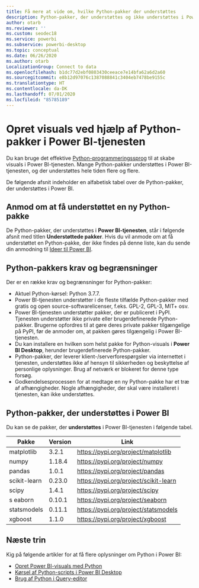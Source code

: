```yaml
---
title: Få mere at vide om, hvilke Python-pakker der understøttes
description: Python-pakker, der understøttes og ikke understøttes i Power BI
author: otarb
ms.reviewer: ''
ms.custom: seodec18
ms.service: powerbi
ms.subservice: powerbi-desktop
ms.topic: conceptual
ms.date: 06/26/2020
ms.author: otarb
LocalizationGroup: Connect to data
ms.openlocfilehash: b1dc77d2ebf0803430ceeace7e14bfa62a6d2a60
ms.sourcegitcommit: e8b12d97076c1387088841c3404eb7478be9155c
ms.translationtype: HT
ms.contentlocale: da-DK
ms.lasthandoff: 07/01/2020
ms.locfileid: "85785189"
---
```

# <a name="create-visuals-by-using-python-packages-in-the-power-bi-service"></a>Opret visuals ved hjælp af Python-pakker i Power BI-tjenesten
Du kan bruge det effektive [Python-programmeringssprog](https://www.python.org/) til at skabe visuals i Power BI-tjenesten. Mange Python-pakker understøttes i Power BI-tjenesten, og der understøttes hele tiden flere og flere.

De følgende afsnit indeholder en alfabetisk tabel over de Python-pakker, der understøttes i Power BI. 

## <a name="request-support-for-a-new-python-package"></a>Anmod om at få understøttet en ny Python-pakke
De Python-pakker, der understøttes i **Power BI-tjenesten**, står i følgende afsnit med titlen **Understøttede pakker**. Hvis du vil anmode om at få understøttet en Python-pakke, der ikke findes på denne liste, kan du sende din anmodning til [Ideer til Power BI](https://ideas.powerbi.com).

## <a name="requirements-and-limitations-of-python-packages"></a>Python-pakkers krav og begrænsninger
Der er en række krav og begrænsninger for Python-pakker:

* Aktuel Python-kørsel: Python 3.7.7.
* Power BI-tjenesten understøtter i de fleste tilfælde Python-pakker med gratis og open source-softwarelicenser, f.eks. GPL-2, GPL-3, MIT+ osv.
* Power BI-tjenesten understøtter pakker, der er publiceret i PyPI. Tjenesten understøtter ikke private eller brugerdefinerede Python-pakker. Brugerne opfordres til at gøre deres private pakker tilgængelige på PyPI, før de anmoder om, at pakken gøres tilgængelig i Power BI-tjenesten.
* Du kan installere en hvilken som helst pakke for Python-visuals i **Power BI Desktop**, herunder brugerdefinerede Python-pakker.
* Python-pakker, der leverer klient-/serverforespørgsler via internettet i tjenesten, understøttes ikke af hensyn til sikkerheden og beskyttelse af personlige oplysninger. Brug af netværk er blokeret for denne type forsøg.
* Godkendelsesprocessen for at medtage en ny Python-pakke har et træ af afhængigheder. Nogle afhængigheder, der skal være installeret i tjenesten, kan ikke understøttes.

## <a name="python-packages-that-are-supported-in-power-bi"></a>Python-pakker, der understøttes i Power BI
Du kan se de pakker, der **understøttes** i Power BI-tjenesten i følgende tabel.


|        Pakke        |   Version   |                                   Link                                   |
|-----------------------|-------------|--------------------------------------------------------------------------|
|matplotlib|3.2.1|https://pypi.org/project/matplotlib|
|numpy|1.18.4|https://pypi.org/project/numpy|
|pandas|1.0.1|https://pypi.org/project/pandas|
|scikit-learn|0.23.0|https://pypi.org/project/scikit-learn|
|scipy|1.4.1|https://pypi.org/project/scipy|
|s  eaborn|0.10.1|https://pypi.org/project/seaborn|
|statsmodels|0.11.1|https://pypi.org/project/statsmodels|
|xgboost|1.1.0|https://pypi.org/project/xgboost|

## <a name="next-steps"></a>Næste trin
Kig på følgende artikler for at få flere oplysninger om Python i Power BI:

* [Opret Power BI-visuals med Python](desktop-python-visuals.md)
* [Kørsel af Python-scripts i Power BI Desktop](desktop-python-scripts.md)
* [Brug af Python i Query-editor](desktop-python-in-query-editor.md)

